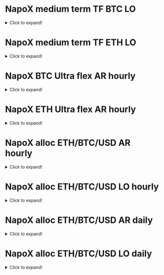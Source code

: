 # NapoX medium term TF BTC LO
<details>
  <summary>Click to expand!</summary>
  
  ## Benchmark Bitcoin 
[30 days](https://htmlpreview.github.io/?https://github.com/pierthodo/napoleon_strat_sheet/blob/master/strat_sheet/STRAT_BTC_USD_D_3/BTC-USD/30-days.html)   [60 days](https://htmlpreview.github.io/?https://github.com/pierthodo/napoleon_strat_sheet/blob/master/strat_sheet/STRAT_BTC_USD_D_3/BTC-USD/60-days.html)  [180 days](https://htmlpreview.github.io/?https://github.com/pierthodo/napoleon_strat_sheet/blob/master/strat_sheetSTRAT_BTC_USD_D_3/BTC-USD/180-days.html)  [360 days](https://htmlpreview.github.io/?https://github.com/pierthodo/napoleon_strat_sheet/blob/master/strat_sheet/STRAT_BTC_USD_D_3/BTC-USD/360-days.html)  [720 days](https://htmlpreview.github.io/?https://github.com/pierthodo/napoleon_strat_sheet/blob/master/strat_sheet/STRAT_BTC_USD_D_3/BTC-USD/720-days.html)  [1040 days](https://htmlpreview.github.io/?https://github.com/pierthodo/napoleon_strat_sheet/blob/master/strat_sheet/STRAT_BTC_USD_D_3/BTC-USD/1040-days.html)
  ## Benchmark Ethereum 
[30 days](https://htmlpreview.github.io/?https://github.com/pierthodo/napoleon_strat_sheet/blob/master/strat_sheet/STRAT_BTC_USD_D_3/ETH-USD/30-days.html)   [60 days](https://htmlpreview.github.io/?https://github.com/pierthodo/napoleon_strat_sheet/blob/master/strat_sheet/STRAT_BTC_USD_D_3/ETH-USD/60-days.html)  [180 days](https://htmlpreview.github.io/?https://github.com/pierthodo/napoleon_strat_sheet/blob/master/strat_sheet/STRAT_BTC_USD_D_3/ETH-USD/180-days.html)  [360 days](https://htmlpreview.github.io/?https://github.com/pierthodo/napoleon_strat_sheet/blob/master/strat_sheet/STRAT_BTC_USD_D_3/ETH-USD/360-days.html)  [720 days](https://htmlpreview.github.io/?https://github.com/pierthodo/napoleon_strat_sheet/blob/master/strat_sheet/STRAT_BTC_USD_D_3/ETH-USD/720-days.html)  [1040 days](https://htmlpreview.github.io/?https://github.com/pierthodo/napoleon_strat_sheet/blob/master/strat_sheet/STRAT_BTC_USD_D_3/ETH-USD/1040-days.html)
</details>

# NapoX medium term TF ETH LO

<details>
  <summary>Click to expand!</summary>
  
  ## Benchmark Bitcoin 
[30 days](https://htmlpreview.github.io/?https://github.com/pierthodo/napoleon_strat_sheet/blob/master/strat_sheetSTRAT_ETH_USD_D_3/BTC-USD/30-days.html)   [60 days](https://htmlpreview.github.io/?https://github.com/pierthodo/napoleon_strat_sheet/blob/master/strat_sheet/STRAT_ETH_USD_D_3/BTC-USD/60-days.html)  [180 days](https://htmlpreview.github.io/?https://github.com/pierthodo/napoleon_strat_sheet/blob/master/strat_sheet/STRAT_ETH_USD_D_3/BTC-USD/180-days.html)  [360 days](https://htmlpreview.github.io/?https://github.com/pierthodo/napoleon_strat_sheet/blob/master/strat_sheet/STRAT_ETH_USD_D_3/BTC-USD/360-days.html)  [720 days](https://htmlpreview.github.io/?https://github.com/pierthodo/napoleon_strat_sheet/blob/master/strat_sheet/STRAT_ETH_USD_D_3/BTC-USD/720-days.html)  [1040 days](https://htmlpreview.github.io/?https://github.com/pierthodo/napoleon_strat_sheet/blob/master/strat_sheet/STRAT_ETH_USD_D_3/BTC-USD/1040-days.html)
  ## Benchmark Ethereum 
[30 days](https://htmlpreview.github.io/?https://github.com/pierthodo/napoleon_strat_sheet/blob/master/strat_sheet/STRAT_ETH_USD_D_3/ETH-USD/30-days.html)   [60 days](https://htmlpreview.github.io/?https://github.com/pierthodo/napoleon_strat_sheet/blob/master/strat_sheet/STRAT_ETH_USD_D_3/ETH-USD/60-days.html)  [180 days](https://htmlpreview.github.io/?https://github.com/pierthodo/napoleon_strat_sheet/blob/master/strat_sheet/STRAT_ETH_USD_D_3/ETH-USD/180-days.html)  [360 days](https://htmlpreview.github.io/?https://github.com/pierthodo/napoleon_strat_sheet/blob/master/strat_sheet/STRAT_ETH_USD_D_3/ETH-USD/360-days.html)  [720 days](https://htmlpreview.github.io/?https://github.com/pierthodo/napoleon_strat_sheet/blob/master/strat_sheet/STRAT_ETH_USD_D_3/ETH-USD/720-days.html)  [1040 days](https://htmlpreview.github.io/?https://github.com/pierthodo/napoleon_strat_sheet/blob/master/strat_sheet/STRAT_ETH_USD_D_3/ETH-USD/1040-days.html)
</details>

# NapoX BTC Ultra flex AR hourly

<details>
  <summary>Click to expand!</summary>
  
  ## Benchmark Bitcoin 
[30 days](https://htmlpreview.github.io/?https://github.com/pierthodo/napoleon_strat_sheet/blob/master/strat_sheet/STRAT_BTC_USD_H_3_V2/BTC-USD/30-days.html)   [60 days](https://htmlpreview.github.io/?https://github.com/pierthodo/napoleon_strat_sheet/blob/master/strat_sheet/STRAT_BTC_USD_H_3_V2/BTC-USD/60-days.html)  [180 days](https://htmlpreview.github.io/?https://github.com/pierthodo/napoleon_strat_sheet/blob/master/strat_sheet/STRAT_BTC_USD_H_3_V2/BTC-USD/180-days.html)  [360 days](https://htmlpreview.github.io/?https://github.com/pierthodo/napoleon_strat_sheet/blob/master/strat_sheetSTRAT_BTC_USD_H_3_V2/BTC-USD/360-days.html)  [720 days](https://htmlpreview.github.io/?https://github.com/pierthodo/napoleon_strat_sheet/blob/master/strat_sheet/STRAT_BTC_USD_H_3_V2/BTC-USD/720-days.html)  [1040 days](https://htmlpreview.github.io/?https://github.com/pierthodo/napoleon_strat_sheet/blob/master/strat_sheet/STRAT_BTC_USD_H_3_V2/BTC-USD/1040-days.html)
  ## Benchmark Ethereum 
[30 days](https://htmlpreview.github.io/?https://github.com/pierthodo/napoleon_strat_sheet/blob/master/strat_sheet/STRAT_BTC_USD_H_3_V2/ETH-USD/30-days.html)   [60 days](https://htmlpreview.github.io/?https://github.com/pierthodo/napoleon_strat_sheet/blob/master/strat_sheet/STRAT_BTC_USD_H_3_V2/ETH-USD/60-days.html)  [180 days](https://htmlpreview.github.io/?https://github.com/pierthodo/napoleon_strat_sheet/blob/master/strat_sheet/STRAT_BTC_USD_H_3_V2/ETH-USD/180-days.html)  [360 days](https://htmlpreview.github.io/?https://github.com/pierthodo/napoleon_strat_sheet/blob/master/strat_sheet/STRAT_BTC_USD_H_3_V2/ETH-USD/360-days.html)  [720 days](https://htmlpreview.github.io/?https://github.com/pierthodo/napoleon_strat_sheet/blob/master/strat_sheet/STRAT_BTC_USD_H_3_V2/ETH-USD/720-days.html)  [1040 days](https://htmlpreview.github.io/?https://github.com/pierthodo/napoleon_strat_sheet/blob/master/strat_sheet/STRAT_BTC_USD_H_3_V2/ETH-USD/1040-days.html)
</details>

# NapoX ETH Ultra flex AR hourly

<details>
  <summary>Click to expand!</summary>
  
  ## Benchmark Bitcoin 
[30 days](https://htmlpreview.github.io/?https://github.com/pierthodo/napoleon_strat_sheet/blob/master/strat_sheet/STRAT_ETH_USD_H_3_V2/BTC-USD/30-days.html)   [60 days](https://htmlpreview.github.io/?https://github.com/pierthodo/napoleon_strat_sheet/blob/master/strat_sheet/STRAT_ETH_USD_H_3_V2BTC-USD/60-days.html)  [180 days](https://htmlpreview.github.io/?https://github.com/pierthodo/napoleon_strat_sheet/blob/master/strat_sheet/STRAT_ETH_USD_H_3_V2/BTC-USD/180-days.html)  [360 days](https://htmlpreview.github.io/?https://github.com/pierthodo/napoleon_strat_sheet/blob/master/strat_sheet/STRAT_ETH_USD_H_3_V2/BTC-USD/360-days.html)  [720 days](https://htmlpreview.github.io/?https://github.com/pierthodo/napoleon_strat_sheet/blob/master/strat_sheet/STRAT_ETH_USD_H_3_V2/BTC-USD/720-days.html)  [1040 days](https://htmlpreview.github.io/?https://github.com/pierthodo/napoleon_strat_sheet/blob/master/strat_sheet/STRAT_ETH_USD_H_3_V2/BTC-USD/1040-days.html)
  ## Benchmark Ethereum 
[30 days](https://htmlpreview.github.io/?https://github.com/pierthodo/napoleon_strat_sheet/blob/master/strat_sheet/STRAT_ETH_USD_H_3_V2/ETH-USD/30-days.html)   [60 days](https://htmlpreview.github.io/?https://github.com/pierthodo/napoleon_strat_sheet/blob/master/strat_sheet/STRAT_ETH_USD_H_3_V2/ETH-USD/60-days.html)  [180 days](https://htmlpreview.github.io/?https://github.com/pierthodo/napoleon_strat_sheet/blob/master/strat_sheet/STRAT_ETH_USD_H_3_V2/ETH-USD/180-days.html)  [360 days](https://htmlpreview.github.io/?https://github.com/pierthodo/napoleon_strat_sheet/blob/master/strat_sheet/STRAT_ETH_USD_H_3_V2/ETH-USD/360-days.html)  [720 days](https://htmlpreview.github.io/?https://github.com/pierthodo/napoleon_strat_sheet/blob/master/strat_sheet/STRAT_ETH_USD_H_3_V2/ETH-USD/720-days.html)  [1040 days](https://htmlpreview.github.io/?https://github.com/pierthodo/napoleon_strat_sheet/blob/master/strat_sheet/STRAT_ETH_USD_H_3_V2/ETH-USD/1040-days.html)
</details>

# NapoX alloc ETH/BTC/USD AR hourly

<details>
  <summary>Click to expand!</summary>
  
  ## Benchmark Bitcoin 
[30 days](https://htmlpreview.github.io/?https://github.com/pierthodo/napoleon_strat_sheet/blob/master/strat_sheet/STRAT_BTC_ETH_USD_H_1/BTC-USD/30-days.html)   [60 days](https://htmlpreview.github.io/?https://github.com/pierthodo/napoleon_strat_sheet/blob/master/strat_sheet/STRAT_BTC_ETH_USD_H_1/BTC-USD/60-days.html)  [180 days](https://htmlpreview.github.io/?https://github.com/pierthodo/napoleon_strat_sheet/blob/master/strat_sheet/STRAT_BTC_ETH_USD_H_1/BTC-USD/180-days.html)  [360 days](https://htmlpreview.github.io/?https://github.com/pierthodo/napoleon_strat_sheet/blob/master/strat_sheet/STRAT_BTC_ETH_USD_H_1/BTC-USD/360-days.html)  [720 days](https://htmlpreview.github.io/?https://github.com/pierthodo/napoleon_strat_sheet/blob/master/strat_sheet/STRAT_BTC_ETH_USD_H_1/BTC-USD/720-days.html)  [1040 days](https://htmlpreview.github.io/?https://github.com/pierthodo/napoleon_strat_sheet/blob/master/strat_sheet/STRAT_BTC_ETH_USD_H_1/BTC-USD/1040-days.html)
  ## Benchmark Ethereum 
[30 days](https://htmlpreview.github.io/?https://github.com/pierthodo/napoleon_strat_sheet/blob/master/strat_sheet/STRAT_BTC_ETH_USD_H_1/ETH-USD/30-days.html)   [60 days](https://htmlpreview.github.io/?https://github.com/pierthodo/napoleon_strat_sheet/blob/master/strat_sheet/STRAT_BTC_ETH_USD_H_1/ETH-USD/60-days.html)  [180 days](https://htmlpreview.github.io/?https://github.com/pierthodo/napoleon_strat_sheet/blob/master/strat_sheet/STRAT_BTC_ETH_USD_H_1/ETH-USD/180-days.html)  [360 days](https://htmlpreview.github.io/?https://github.com/pierthodo/napoleon_strat_sheet/blob/master/strat_sheet/STRAT_BTC_ETH_USD_H_1/ETH-USD/360-days.html)  [720 days](https://htmlpreview.github.io/?https://github.com/pierthodo/napoleon_strat_sheet/blob/master/strat_sheet/STRAT_BTC_ETH_USD_H_1/ETH-USD/720-days.html)  [1040 days](https://htmlpreview.github.io/?https://github.com/pierthodo/napoleon_strat_sheet/blob/master/strat_sheet/STRAT_BTC_ETH_USD_H_1/ETH-USD/1040-days.html)
</details>

# NapoX alloc ETH/BTC/USD LO hourly

<details>
  <summary>Click to expand!</summary>
  
  ## Benchmark Bitcoin 
[30 days](https://htmlpreview.github.io/?https://github.com/pierthodo/napoleon_strat_sheet/blob/master/strat_sheet/STRAT_BTC_ETH_USD_LO_H_1/BTC-USD/30-days.html)   [60 days](https://htmlpreview.github.io/?https://github.com/pierthodo/napoleon_strat_sheet/blob/master/strat_sheet/STRAT_BTC_ETH_USD_LO_H_1/BTC-USD/60-days.html)  [180 days](https://htmlpreview.github.io/?https://github.com/pierthodo/napoleon_strat_sheet/blob/master/strat_sheet/STRAT_BTC_ETH_USD_LO_H_1/BTC-USD/180-days.html)  [360 days](https://htmlpreview.github.io/?https://github.com/pierthodo/napoleon_strat_sheet/blob/master/strat_sheet/STRAT_BTC_ETH_USD_LO_H_1/BTC-USD/360-days.html)  [720 days](https://htmlpreview.github.io/?https://github.com/pierthodo/napoleon_strat_sheet/blob/master/strat_sheet/STRAT_BTC_ETH_USD_LO_H_1/BTC-USD/720-days.html)  [1040 days](https://htmlpreview.github.io/?https://github.com/pierthodo/napoleon_strat_sheet/blob/master/strat_sheet/STRAT_BTC_ETH_USD_LO_H_1/BTC-USD/1040-days.html)
  ## Benchmark Ethereum 
[30 days](https://htmlpreview.github.io/?https://github.com/pierthodo/napoleon_strat_sheet/blob/master/strat_sheet/STRAT_BTC_ETH_USD_LO_H_1/ETH-USD/30-days.html)   [60 days](https://htmlpreview.github.io/?https://github.com/pierthodo/napoleon_strat_sheet/blob/master/strat_sheet/STRAT_BTC_ETH_USD_LO_H_1/ETH-USD/60-days.html)  [180 days](https://htmlpreview.github.io/?https://github.com/pierthodo/napoleon_strat_sheet/blob/master/strat_sheet/STRAT_BTC_ETH_USD_LO_H_1/ETH-USD/180-days.html)  [360 days](https://htmlpreview.github.io/?https://github.com/pierthodo/napoleon_strat_sheet/blob/master/strat_sheet/STRAT_BTC_ETH_USD_LO_H_1/ETH-USD/360-days.html)  [720 days](https://htmlpreview.github.io/?https://github.com/pierthodo/napoleon_strat_sheet/blob/master/strat_sheet/STRAT_BTC_ETH_USD_LO_H_1/ETH-USD/720-days.html)  [1040 days](https://htmlpreview.github.io/?https://github.com/pierthodo/napoleon_strat_sheet/blob/master/strat_sheet/STRAT_BTC_ETH_USD_LO_H_1/ETH-USD/1040-days.html)
</details>

# NapoX alloc ETH/BTC/USD AR daily

<details>
  <summary>Click to expand!</summary>
  
  ## Benchmark Bitcoin 
[30 days](https://htmlpreview.github.io/?https://github.com/pierthodo/napoleon_strat_sheet/blob/master/strat_sheet/STRAT_BTC_ETH_USD_D_1_V2/BTC-USD/30-days.html)   [60 days](https://htmlpreview.github.io/?https://github.com/pierthodo/napoleon_strat_sheet/blob/master/strat_sheet/STRAT_BTC_ETH_USD_D_1_V2/BTC-USD/60-days.html)  [180 days](https://htmlpreview.github.io/?https://github.com/pierthodo/napoleon_strat_sheet/blob/master/strat_sheet/STRAT_BTC_ETH_USD_D_1_V2/BTC-USD/180-days.html)  [360 days](https://htmlpreview.github.io/?https://github.com/pierthodo/napoleon_strat_sheet/blob/master/strat_sheet/STRAT_BTC_ETH_USD_D_1_V2/BTC-USD/360-days.html)  [720 days](https://htmlpreview.github.io/?https://github.com/pierthodo/napoleon_strat_sheet/blob/master/strat_sheet/STRAT_BTC_ETH_USD_D_1_V2/BTC-USD/720-days.html)  [1040 days](https://htmlpreview.github.io/?https://github.com/pierthodo/napoleon_strat_sheet/blob/master/strat_sheet/STRAT_BTC_ETH_USD_D_1_V2/BTC-USD/1040-days.html)
  ## Benchmark Ethereum 
[30 days](https://htmlpreview.github.io/?https://github.com/pierthodo/napoleon_strat_sheet/blob/master/strat_sheet/STRAT_BTC_ETH_USD_D_1_V2ETH-USD/30-days.html)   [60 days](https://htmlpreview.github.io/?https://github.com/pierthodo/napoleon_strat_sheet/blob/master/strat_sheet/STRAT_BTC_ETH_USD_D_1_V2/ETH-USD/60-days.html)  [180 days](https://htmlpreview.github.io/?https://github.com/pierthodo/napoleon_strat_sheet/blob/master/strat_sheet/STRAT_BTC_ETH_USD_D_1_V2/ETH-USD/180-days.html)  [360 days](https://htmlpreview.github.io/?https://github.com/pierthodo/napoleon_strat_sheet/blob/master/strat_sheet/STRAT_BTC_ETH_USD_D_1_V2/ETH-USD/360-days.html)  [720 days](https://htmlpreview.github.io/?https://github.com/pierthodo/napoleon_strat_sheet/blob/master/strat_sheet/STRAT_BTC_ETH_USD_D_1_V2/ETH-USD/720-days.html)  [1040 days](https://htmlpreview.github.io/?https://github.com/pierthodo/napoleon_strat_sheet/blob/master/strat_sheet/STRAT_BTC_ETH_USD_D_1_V2/ETH-USD/1040-days.html)
</details>

# NapoX alloc ETH/BTC/USD LO daily

<details>
  <summary>Click to expand!</summary>
  
  ## Benchmark Bitcoin 
[30 days](https://htmlpreview.github.io/?https://github.com/pierthodo/napoleon_strat_sheet/blob/master/strat_sheet/STRAT_BTC_ETH_USD_LO_D_1/BTC-USD/30-days.html)   [60 days](https://htmlpreview.github.io/?https://github.com/pierthodo/napoleon_strat_sheet/blob/master/strat_sheet/STRAT_BTC_ETH_USD_LO_D_1/BTC-USD/60-days.html)  [180 days](https://htmlpreview.github.io/?https://github.com/pierthodo/napoleon_strat_sheet/blob/master/strat_sheet/STRAT_BTC_ETH_USD_LO_D_1/BTC-USD/180-days.html)  [360 days](https://htmlpreview.github.io/?https://github.com/pierthodo/napoleon_strat_sheet/blob/master/strat_sheet/STRAT_BTC_ETH_USD_LO_D_1/BTC-USD/360-days.html)  [720 days](https://htmlpreview.github.io/?https://github.com/pierthodo/napoleon_strat_sheet/blob/master/strat_sheet/STRAT_BTC_ETH_USD_LO_D_1/BTC-USD/720-days.html)  [1040 days](https://htmlpreview.github.io/?https://github.com/pierthodo/napoleon_strat_sheet/blob/master/strat_sheet/STRAT_BTC_ETH_USD_LO_D_1/BTC-USD/1040-days.html)
  ## Benchmark Ethereum 
[30 days](https://htmlpreview.github.io/?https://github.com/pierthodo/napoleon_strat_sheet/blob/master/strat_sheet/STRAT_BTC_ETH_USD_LO_D_1/ETH-USD/30-days.html)   [60 days](https://htmlpreview.github.io/?https://github.com/pierthodo/napoleon_strat_sheet/blob/master/strat_sheet/STRAT_BTC_ETH_USD_LO_D_1/ETH-USD/60-days.html)  [180 days](https://htmlpreview.github.io/?https://github.com/pierthodo/napoleon_strat_sheet/blob/master/strat_sheet/STRAT_BTC_ETH_USD_LO_D_1/ETH-USD/180-days.html)  [360 days](https://htmlpreview.github.io/?https://github.com/pierthodo/napoleon_strat_sheet/blob/master/strat_sheet/STRAT_BTC_ETH_USD_LO_D_1/ETH-USD/360-days.html)  [720 days](https://htmlpreview.github.io/?https://github.com/pierthodo/napoleon_strat_sheet/blob/master/strat_sheet/STRAT_BTC_ETH_USD_LO_D_1/ETH-USD/720-days.html)  [1040 days](https://htmlpreview.github.io/?https://github.com/pierthodo/napoleon_strat_sheet/blob/master/strat_sheet/STRAT_BTC_ETH_USD_LO_D_1/ETH-USD/1040-days.html)
</details>


